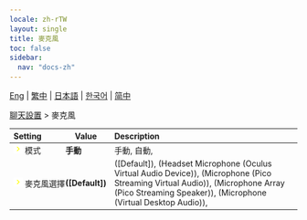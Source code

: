 ```yaml
---
locale: zh-rTW
layout: single
title: 麥克風
toc: false
sidebar:
  nav: "docs-zh"
---
```

[Eng](/dancexr/menu/2025.4/chat/microphone) | [繁中](/tw/dancexr/menu/2025.4/chat/microphone) | [日本語](/jp/dancexr/menu/2025.4/chat/microphone) | [한국어](/kr/dancexr/menu/2025.4/chat/microphone) | [简中](/zh/dancexr/menu/2025.4/chat/microphone)

[聊天設置](../menu#聊天設置) > 麥克風



| Setting | Value | Description |
| :--- | --- | :--- |
|<nobr><img src="/images/icon/ic_chevron.png" alt="chevron icon"/> 模式</nobr>| **手動** | 手動, 自動,  |
|<nobr><img src="/images/icon/ic_chevron.png" alt="chevron icon"/> 麥克風選擇</nobr>| **([Default])** | ([Default]), (Headset Microphone (Oculus Virtual Audio Device)), (Microphone (Pico Streaming Virtual Audio)), (Microphone Array (Pico Streaming Speaker)), (Microphone (Virtual Desktop Audio)),  |
